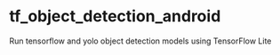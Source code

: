 # tf_object_detection_android
Run tensorflow and yolo object detection models using TensorFlow Lite
